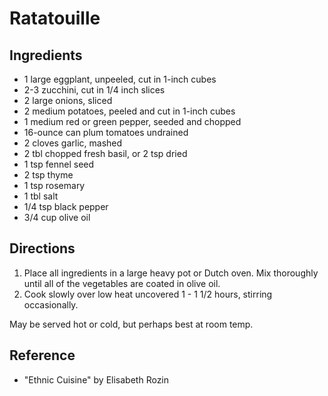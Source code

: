 # Ratatouille

## Ingredients
* 1 large eggplant, unpeeled, cut in 1-inch cubes
* 2-3 zucchini, cut in 1/4 inch slices
* 2 large onions, sliced
* 2 medium potatoes, peeled and cut in 1-inch cubes
* 1 medium red or green pepper, seeded and chopped
* 16-ounce can plum tomatoes undrained
* 2 cloves garlic, mashed
* 2 tbl chopped fresh basil, or 2 tsp dried
* 1 tsp fennel seed
* 2 tsp thyme
* 1 tsp rosemary
* 1 tbl salt
* 1/4 tsp black pepper
* 3/4 cup olive oil

## Directions
1. Place all ingredients in a large heavy pot or Dutch oven. Mix thoroughly until all of the vegetables are coated in olive oil.
2. Cook slowly over low heat uncovered 1 - 1 1/2 hours, stirring occasionally. 

May be served hot or cold, but perhaps best at room temp.

## Reference
* "Ethnic Cuisine" by Elisabeth Rozin